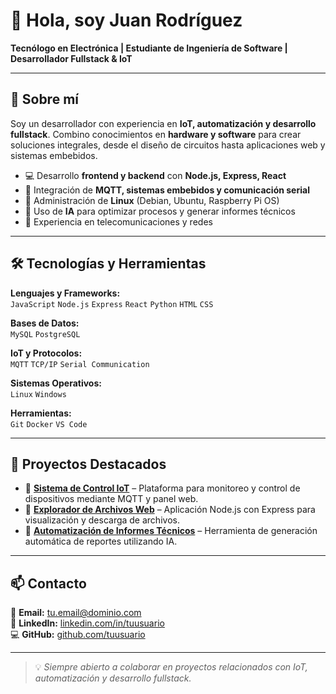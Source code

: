 # 👋 Hola, soy Juan Rodríguez  

**Tecnólogo en Electrónica | Estudiante de Ingeniería de Software | Desarrollador Fullstack & IoT**  

---

## 🚀 Sobre mí  
Soy un desarrollador con experiencia en **IoT, automatización y desarrollo fullstack**. Combino conocimientos en **hardware y software** para crear soluciones integrales, desde el diseño de circuitos hasta aplicaciones web y sistemas embebidos.  

- 💻 Desarrollo **frontend y backend** con **Node.js, Express, React**  
- 🔌 Integración de **MQTT, sistemas embebidos y comunicación serial**  
- 🐧 Administración de **Linux** (Debian, Ubuntu, Raspberry Pi OS)  
- 🤖 Uso de **IA** para optimizar procesos y generar informes técnicos  
- 📡 Experiencia en telecomunicaciones y redes  

---

## 🛠 Tecnologías y Herramientas  

**Lenguajes y Frameworks:**  
`JavaScript` `Node.js` `Express` `React` `Python` `HTML` `CSS`  

**Bases de Datos:**  
`MySQL` `PostgreSQL`  

**IoT y Protocolos:**  
`MQTT` `TCP/IP` `Serial Communication`  

**Sistemas Operativos:**  
`Linux` `Windows`  

**Herramientas:**  
`Git` `Docker` `VS Code`  

---

## 📂 Proyectos Destacados  
- 🔹 **[Sistema de Control IoT](#)** – Plataforma para monitoreo y control de dispositivos mediante MQTT y panel web.  
- 🔹 **[Explorador de Archivos Web](#)** – Aplicación Node.js con Express para visualización y descarga de archivos.  
- 🔹 **[Automatización de Informes Técnicos](#)** – Herramienta de generación automática de reportes utilizando IA.  

---

## 📫 Contacto  
📧 **Email:** tu.email@dominio.com  
🔗 **LinkedIn:** [linkedin.com/in/tuusuario](#)  
💻 **GitHub:** [github.com/tuusuario](#)  

---
> 💡 *Siempre abierto a colaborar en proyectos relacionados con IoT, automatización y desarrollo fullstack.*
